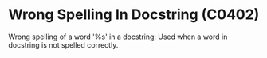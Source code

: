 # Wrong Spelling In Docstring (C0402)

Wrong spelling of a word '%s' in a docstring: Used when a word in
docstring is not spelled correctly.
